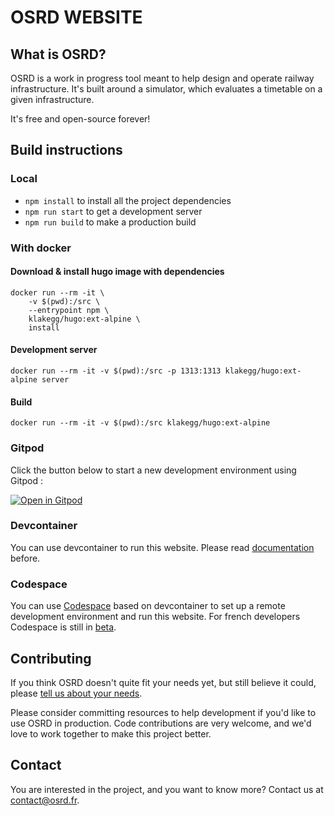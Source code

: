 # OSRD WEBSITE


## What is OSRD?

OSRD is a work in progress tool meant to help design and operate railway infrastructure.
It's built around a simulator, which evaluates a timetable on a given infrastructure.

It's free and open-source forever!

## Build instructions

### Local

- `npm install` to install all the project dependencies
- `npm run start` to get a development server
- `npm run build` to make a production build

### With docker

#### Download & install hugo image with dependencies

```
docker run --rm -it \
    -v $(pwd):/src \
    --entrypoint npm \
    klakegg/hugo:ext-alpine \
    install
```

#### Development server

```
docker run --rm -it -v $(pwd):/src -p 1313:1313 klakegg/hugo:ext-alpine server
```

#### Build

```
docker run --rm -it -v $(pwd):/src klakegg/hugo:ext-alpine
```

### Gitpod

Click the button below to start a new development environment using Gitpod :

[![Open in Gitpod](https://gitpod.io/button/open-in-gitpod.svg)](https://gitpod.io/from-referrer/)

### Devcontainer

You can use devcontainer to run this website.
Please read [documentation](https://code.visualstudio.com/docs/remote/create-dev-container) before.

### Codespace

You can use [Codespace](https://fr.github.com/features/codespaces) based on devcontainer to set up a remote development environment and run this website.
For french developers Codespace is still in [beta](https://fr.github.com/features/codespaces).

## Contributing

If you think OSRD doesn't quite fit your needs yet, but still believe it could,
please [tell us about your needs](https://github.com/osrd-project/osrd/issues/new).

Please consider committing resources to help development if you'd like to use OSRD in production.
Code contributions are very welcome, and we'd love to work together to make this project better.


## Contact

You are interested in the project, and you want to know more? Contact us at <contact@osrd.fr>.
